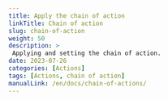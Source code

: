 ```yaml
---
title: Apply the chain of action
linkTitle: Chain of action
slug: chain-of-action
weight: 50
description: >
 Applying and setting the chain of action.
date: 2023-07-26
categories: [Actions]
tags: [Actions, chain of action]
manualLink: /en/docs/chain-of-actions/
---
```

<script>
  window.location.href = "/en/docs/chain-of-actions/";
</script>
